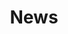 ---
title: 'News'
description: 'The latest updates and activities from the Sovereign Cloud Stack community.'
language: 'en'
template: "newsPage"

headline_events: 'Events'
intro_events: 'Discover upcoming and past events, including workshops, conferences, and meetups organized by the SCS community.'
headline_announcements: 'Announcements'
intro_announcements: 'Stay updated with the latest official announcements from the Sovereign Cloud Stack community.'
headline_conferences: 'Conferences'
intro_conferences: 'Explore insights from our presentations and talks at international conferences.'
headline_press: 'Press'
intro_press: 'Read what others are saying about the Sovereign Cloud Stack community in the media.'
more_events_button: 'Load more events ↓'
more_announcements_button: 'Load more announcements ↓'
more_conferences_button: 'Load more contributions ↓'
more_press_button: 'Load more articles ↓'
more_button: 'More →'
---